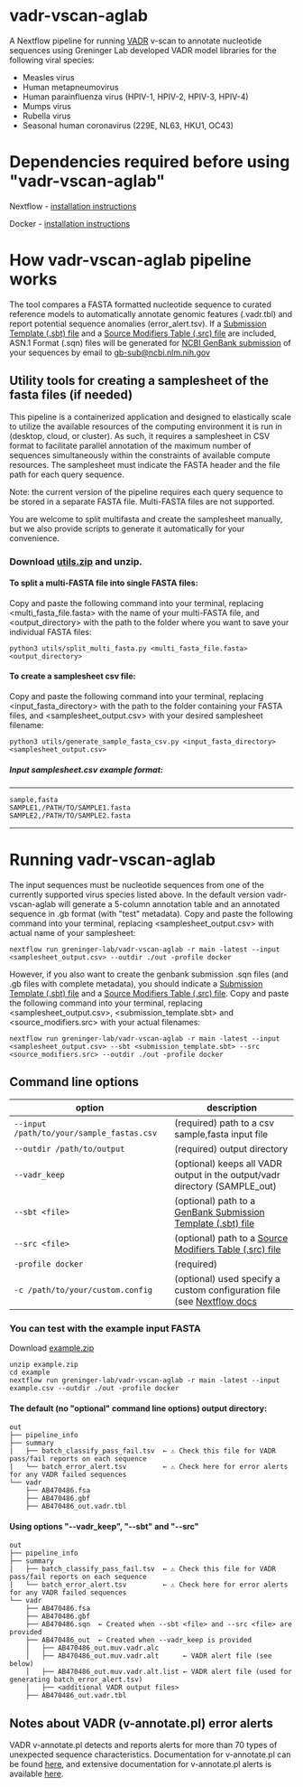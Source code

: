# vadr-vscan-aglab
A Nextflow pipeline for running [VADR](https://github.com/ncbi/vadr) v-scan to annotate nucleotide sequences using Greninger Lab developed VADR model libraries for the following viral species:
* Measles virus
* Human metapneumovirus
* Human parainfluenza virus (HPIV-1, HPIV-2, HPIV-3, HPIV-4)
* Mumps virus
* Rubella virus
* Seasonal human coronavirus (229E, NL63, HKU1, OC43)

# Dependencies required before using "vadr-vscan-aglab"
Nextflow - [installation instructions](https://www.nextflow.io/docs/latest/install.html)

Docker - [installation instructions](https://docs.docker.com/get-started/get-docker/)

# How vadr-vscan-aglab pipeline works
The tool compares a FASTA formatted nucleotide sequence to curated reference models to automatically annotate genomic features (.vadr.tbl) and report potential sequence anomalies (error_alert.tsv).
If a [Submission Template (.sbt) file](https://submit.ncbi.nlm.nih.gov/genbank/template/submission/) and a [Source Modifiers Table (.src) file](https://www.ncbi.nlm.nih.gov/WebSub/html/help/genbank-source-table.html) are included, ASN.1 Format (.sqn) files will be generated for [NCBI GenBank submission](https://www.ncbi.nlm.nih.gov/genbank/submit/) of your sequences by email to gb-sub@ncbi.nlm.nih.gov 

## Utility tools for creating a samplesheet of the fasta files (if needed)
This pipeline is a containerized application and designed to elastically scale to utilize the available resources of the computing environment it is run in (desktop, cloud, or cluster). As such, it requires a samplesheet in CSV format to facilitate parallel annotation of the maximum number of sequences simultaneously within the constraints of available compute resources. The samplesheet must indicate the FASTA header and the file path for each query sequence.

Note: the current version of the pipeline requires each query sequence to be stored in a separate FASTA file. Multi-FASTA files are not supported.

You are welcome to split multifasta and create the samplesheet manually, but we also provide scripts to generate it automatically for your convenience.


### Download [utils.zip](https://github.com/greninger-lab/vadr-vscan-aglab/raw/refs/heads/main/assets/utils.zip) and unzip.
#### To split a multi-FASTA file into single FASTA files:
Copy and paste the following command into your terminal, replacing <multi_fasta_file.fasta> with the name of your multi-FASTA file, and <output_directory> with the path to the folder where you want to save your individual FASTA files:

`python3 utils/split_multi_fasta.py <multi_fasta_file.fasta> <output_directory>`

#### To create a samplesheet csv file:
Copy and paste the following command into your terminal, replacing <input_fasta_directory> with the path to the folder containing your FASTA files, and <samplesheet_output.csv> with your desired samplesheet filename:

`python3 utils/generate_sample_fasta_csv.py <input_fasta_directory> <samplesheet_output.csv>`

##### Input samplesheet.csv example format:
---------
    sample,fasta
    SAMPLE1,/PATH/TO/SAMPLE1.fasta
    SAMPLE2,/PATH/TO/SAMPLE2.fasta
---------

# Running vadr-vscan-aglab
The input sequences must be nucleotide sequences from one of the currently supported virus species listed above. In the default version vadr-vscan-aglab will generate a 5-column annotation table and an annotated sequence in .gb format (with "test" metadata). Copy and paste the following command into your terminal, replacing <samplesheet_output.csv> with actual name of your samplesheet:

    nextflow run greninger-lab/vadr-vscan-aglab -r main -latest --input <samplesheet_output.csv> --outdir ./out -profile docker

However, if you also want to create the genbank submission .sqn files (and .gb files with complete metadata), you should indicate a [Submission Template (.sbt) file](https://submit.ncbi.nlm.nih.gov/genbank/template/submission/) and a [Source Modifiers Table (.src) file](https://www.ncbi.nlm.nih.gov/WebSub/html/help/genbank-source-table.html). Copy and paste the following command into your terminal, replacing <samplesheet_output.csv>, <submission_template.sbt> and <source_modifiers.src> with your actual filenames:

    nextflow run greninger-lab/vadr-vscan-aglab -r main -latest --input <samplesheet_output.csv> --sbt <submission_template.sbt> --src <source_modifiers.src> --outdir ./out -profile docker

## Command line options
| option | description | 
|--------|-------------|
| `--input  /path/to/your/sample_fastas.csv` | (required) path to a csv sample,fasta input file |
| `--outdir /path/to/output`                | (required) output directory |
| `--vadr_keep`                             | (optional) keeps all VADR output in the output/vadr directory (SAMPLE_out) |
| `--sbt <file>`        | (optional) path to a [GenBank Submission Template (.sbt) file](https://submit.ncbi.nlm.nih.gov/genbank/template/submission/) | 
| `--src <file>`        | (optional) path to a [Source Modifiers Table (.src) file](https://www.ncbi.nlm.nih.gov/WebSub/html/help/genbank-source-table.html) |
| `-profile docker`                         | (required) |
| `-c /path/to/your/custom.config`          | (optional) used specify a custom configuration file (see [Nextflow docs](https://www.nextflow.io/docs/latest/config.html) |

### You can test with the example input FASTA
Download [example.zip](https://github.com/greninger-lab/vadr-vscan-aglab/raw/refs/heads/main/assets/example.zip)
    
    unzip example.zip
    cd example
    nextflow run greninger-lab/vadr-vscan-aglab -r main -latest --input example.csv --outdir ./out -profile docker

#### The default (no "optional" command line options) output directory:
```
out
├── pipeline_info
├── summary
|   ├── batch_classify_pass_fail.tsv  ← ⚠️ Check this file for VADR pass/fail reports on each sequence
|   └── batch_error_alert.tsv         ← ⚠️ Check here for error alerts for any VADR failed sequences
└── vadr
    ├── AB470486.fsa
    ├── AB470486.gbf
    ├── AB470486_out.vadr.tbl
```

#### Using options "--vadr_keep", "--sbt" and "--src"
```
out
├── pipeline_info
├── summary
|   ├── batch_classify_pass_fail.tsv  ← ⚠️ Check this file for VADR pass/fail reports on each sequence
|   └── batch_error_alert.tsv         ← ⚠️ Check here for error alerts for any VADR failed sequences
└── vadr
    ├── AB470486.fsa
    ├── AB470486.gbf
    ├── AB470486.sqn  ← Created when --sbt <file> and --src <file> are provided
    ├── AB470486_out  ← Created when --vadr_keep is provided
    │   ├── AB470486_out.muv.vadr.alc
    │   ├── AB470486_out.muv.vadr.alt      ← VADR alert file (see below)
    │   ├── AB470486_out.muv.vadr.alt.list ← VADR alert file (used for generating batch_error_alert.tsv)
    │   ├── <additional VADR output files>
    ├── AB470486_out.vadr.tbl

```
## Notes about VADR (v-annotate.pl) error alerts
VADR v-annotate.pl detects and reports alerts for more than 70 types of unexpected sequence characteristics. Documentation for v-annotate.pl can be found [here](https://github.com/ncbi/vadr/blob/master/documentation/annotate.md), and extensive documentation for v-annotate.pl alerts is available [here](https://github.com/ncbi/vadr/blob/master/documentation/alerts.md).



